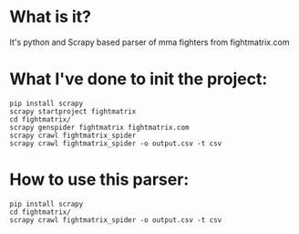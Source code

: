 
What is it?
===========
It's python and Scrapy based parser of mma fighters from fightmatrix.com

What I've done to init the project:
====

    pip install scrapy
    scrapy startproject fightmatrix
    cd fightmatrix/
    scrapy genspider fightmatrix fightmatrix.com
    scrapy crawl fightmatrix_spider
    scrapy crawl fightmatrix_spider -o output.csv -t csv

How to use this parser:
====

    pip install scrapy
    cd fightmatrix/
    scrapy crawl fightmatrix_spider -o output.csv -t csv
